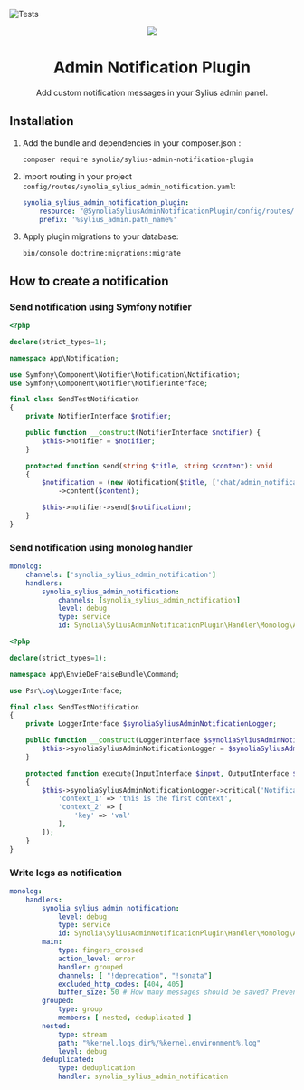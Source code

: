 ![Tests](https://github.com/synolia/SyliusAdminNotificationPlugin/workflows/CI/badge.svg?branch=master)

<p align="center">
    <a href="https://sylius.com" target="_blank">
        <img src="https://demo.sylius.com/assets/shop/img/logo.png" />
    </a>
</p>

<h1 align="center">Admin Notification Plugin</h1>
<p align="center">Add custom notification messages in your Sylius admin panel.</p>

## Installation

1. Add the bundle and dependencies in your composer.json :

    ```shell
    composer require synolia/sylius-admin-notification-plugin
    ```

2. Import routing in your project `config/routes/synolia_sylius_admin_notification.yaml`:

    ```yaml
    synolia_sylius_admin_notification_plugin:
        resource: "@SynoliaSyliusAdminNotificationPlugin/config/routes/admin_routing.yaml"
        prefix: '%sylius_admin.path_name%'
    ```

3. Apply plugin migrations to your database:

    ```shell
    bin/console doctrine:migrations:migrate
    ```

## How to create a notification

### Send notification using Symfony notifier
```php
<?php

declare(strict_types=1);

namespace App\Notification;

use Symfony\Component\Notifier\Notification\Notification;
use Symfony\Component\Notifier\NotifierInterface;

final class SendTestNotification
{
    private NotifierInterface $notifier;

    public function __construct(NotifierInterface $notifier) {
        $this->notifier = $notifier;
    }

    protected function send(string $title, string $content): void
    {
        $notification = (new Notification($title, ['chat/admin_notification']))
            ->content($content);

        $this->notifier->send($notification);
    }
}
```

### Send notification using monolog handler

```yaml
monolog:
    channels: ['synolia_sylius_admin_notification']
    handlers:
        synolia_sylius_admin_notification:
            channels: [synolia_sylius_admin_notification]
            level: debug
            type: service
            id: Synolia\SyliusAdminNotificationPlugin\Handler\Monolog\AdminNotificationHandler
```

```php
<?php

declare(strict_types=1);

namespace App\EnvieDeFraiseBundle\Command;

use Psr\Log\LoggerInterface;

final class SendTestNotification
{
    private LoggerInterface $synoliaSyliusAdminNotificationLogger;

    public function __construct(LoggerInterface $synoliaSyliusAdminNotificationLogger) {
        $this->synoliaSyliusAdminNotificationLogger = $synoliaSyliusAdminNotificationLogger;
    }

    protected function execute(InputInterface $input, OutputInterface $output): int
    {
        $this->synoliaSyliusAdminNotificationLogger->critical('Notification message', [
            'context_1' => 'this is the first context',
            'context_2' => [
                'key' => 'val'
            ],
        ]);
    }
}
```

### Write logs as notification

```yaml
monolog:
    handlers:
        synolia_sylius_admin_notification:
            level: debug
            type: service
            id: Synolia\SyliusAdminNotificationPlugin\Handler\Monolog\AdminNotificationHandler
        main:
            type: fingers_crossed
            action_level: error
            handler: grouped
            channels: [ "!deprecation", "!sonata"]
            excluded_http_codes: [404, 405]
            buffer_size: 50 # How many messages should be saved? Prevent memory leaks
        grouped:
            type: group
            members: [ nested, deduplicated ]
        nested:
            type: stream
            path: "%kernel.logs_dir%/%kernel.environment%.log"
            level: debug
        deduplicated:
            type: deduplication
            handler: synolia_sylius_admin_notification
```
